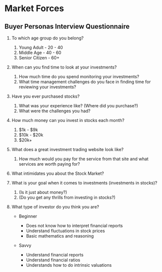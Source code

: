 # Market Forces

## Buyer Personas Interview Questionnaire

1. To which age group do you belong?
   
   1. Young Adult - 20 - 40
   2. Middle Age - 40 - 60
   3. Senior Citizen - 60+

2. When can you find time to look at your investments?
   
   1. How much time do you spend monitoring your investments?
   2. What time management challenges do you face in finding time for reviewing your investments?

3. Have you ever purchased stocks?
   
   1. What was your experience like? (Where did you purchase?)
   2. What were the challenges you had?

4. How much money can you invest in stocks each month?

   1. $1k - $9k
   2. $10k - $20k
   3. $20k+

5. What does a great investment trading website look like?
   
   1. How much would you pay for the service from that site and what services are worth paying for?

6. What intimidates you about the Stock Market?

7. What is your goal when it comes to investments (investments in stocks)?

   1. (Is it just about money?)
   2. (Do you get any thrills from investing in stocks?)

8. What type of investor do you think you are?

   - Beginner
      - Does not know how to interpret financial reports 
      - Understand fluctuations in stock prices
      - Basic mathematics and reasoning

   - Savvy 
      - Understand financial reports
      - Understand financial ratios
      - Understands how to do intrinsic valuations
